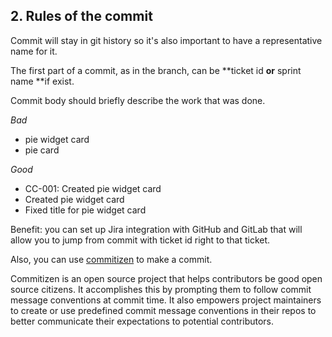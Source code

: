 ## 2. Rules of the commit

Commit will stay in git history so it's also important to have a representative name for it.

The first part of a commit, as in the branch, can be **ticket id **or** sprint name **if exist.

Commit body should briefly describe the work that was done.

_Bad_

-   pie widget card
-   pie card



_Good_

-   CC-001: Created pie widget card
-   Created pie widget card
-   Fixed title for pie widget card



Benefit: you can set up Jira integration with GitHub and GitLab that will allow you to jump from commit with ticket id right to that ticket.

Also, you can use [commitizen](https://github.com/commitizen/cz-cli) to make a commit.

Commitizen is an open source project that helps contributors be good open source citizens. It accomplishes this by prompting them to follow commit message conventions at commit time. It also empowers project maintainers to create or use predefined commit message conventions in their repos to better communicate their expectations to potential contributors.